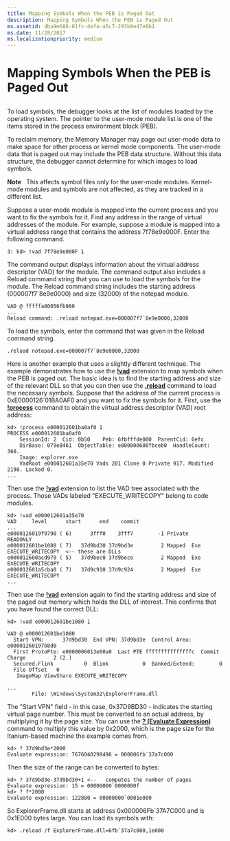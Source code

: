 ```yaml
---
title: Mapping Symbols When the PEB is Paged Out
description: Mapping Symbols When the PEB is Paged Out
ms.assetid: dba9e686-81fc-4efa-a5c7-293b9e47e0b1
ms.date: 11/28/2017
ms.localizationpriority: medium
---
```


# Mapping Symbols When the PEB is Paged Out


## <span id="ddk_invalid_or_missing_symbols_dbg"></span><span id="DDK_INVALID_OR_MISSING_SYMBOLS_DBG"></span>


To load symbols, the debugger looks at the list of modules loaded by the operating system. The pointer to the user-mode module list is one of the items stored in the process environment block (PEB).

To reclaim memory, the Memory Manager may page out user-mode data to make space for other process or kernel mode components. The user-mode data that is paged out may include the PEB data structure. Without this data structure, the debugger cannot determine for which images to load symbols.

**Note**   This affects symbol files only for the user-mode modules. Kernel-mode modules and symbols are not affected, as they are tracked in a different list.

 

Suppose a user-mode module is mapped into the current process and you want to fix the symbols for it. Find any address in the range of virtual addresses of the module. For example, suppose a module is mapped into a virtual address range that contains the address 7f78e9e000F. Enter the following command.

```dbgcmd
3: kd> !vad 7f78e9e000F 1
```

The command output displays information about the virtual address descriptor (VAD) for the module. The command output also includes a Reload command string that you can use to load the symbols for the module. The Reload command string includes the starting address (000007f7\`8e9e0000) and size (32000) of the notepad module.

```dbgcmd
VAD @ fffffa80056fb960
...
Reload command: .reload notepad.exe=000007f7`8e9e0000,32000
```

To load the symbols, enter the command that was given in the Reload command string.

```dbgcmd
.reload notepad.exe=000007f7`8e9e0000,32000
```

Here is another example that uses a slightly different technique. The example demonstrates how to use the [**!vad**](-vad.md) extension to map symbols when the PEB is paged out. The basic idea is to find the starting address and size of the relevant DLL so that you can then use the [**.reload**](-reload--reload-module-.md) command to load the necessary symbols. Suppose that the address of the current process is 0xE0000126\`01BA0AF0 and you want to fix the symbols for it. First, use the [**!process**](-process.md) command to obtain the virtual address descriptor (VAD) root address:

```dbgcmd
kd> !process e000012601ba0af0 1
PROCESS e000012601ba0af0
    SessionId: 2  Cid: 0b50    Peb: 6fbfffde000  ParentCid: 0efc
    DirBase: 079e8461  ObjectTable: e000000600fbceb0  HandleCount: 360.
    Image: explorer.exe
    VadRoot e000012601a35e70 Vads 201 Clone 0 Private 917. Modified 2198. Locked 0.
...
```

Then use the [**!vad**](-vad.md) extension to list the VAD tree associated with the process. Those VADs labeled "EXECUTE\_WRITECOPY" belong to code modules.

```dbgcmd
kd> !vad e000012601a35e70
VAD     level      start      end    commit
...
e0000126019f9790 ( 6)      3fff0    3fff7        -1 Private      READONLY
e000012601be1080 ( 7)   37d9bd30 37d9bd3e         2 Mapped  Exe  EXECUTE_WRITECOPY  <-- these are DLLs
e000012600acd970 ( 5)   37d9bec0 37d9bece         2 Mapped  Exe  EXECUTE_WRITECOPY
e000012601a5cba0 ( 7)   37d9c910 37d9c924         2 Mapped  Exe  EXECUTE_WRITECOPY
...
```

Then use the [**!vad**](-vad.md) extension again to find the starting address and size of the paged out memory which holds the DLL of interest. This confirms that you have found the correct DLL:

```dbgcmd
kd> !vad e000012601be1080 1

VAD @ e000012601be1080
  Start VPN:      37d9bd30  End VPN: 37d9bd3e  Control Area:  e00001260197b8d0
  First ProtoPte: e0000006013e00a0  Last PTE fffffffffffffffc  Commit Charge         2 (2.)
  Secured.Flink          0  Blink           0  Banked/Extend:        0
  File Offset   0
   ImageMap ViewShare EXECUTE_WRITECOPY

...
        File: \Windows\System32\ExplorerFrame.dll
```

The "Start VPN" field - in this case, 0x37D9BD30 - indicates the starting virtual page number. This must be converted to an actual address, by multiplying it by the page size. You can use the [**? (Evaluate Expression)**](---evaluate-expression-.md) command to multiply this value by 0x2000, which is the page size for the Itanium-based machine the example comes from.

```dbgcmd
kd> ? 37d9bd3e*2000 
Evaluate expression: 7676040298496 = 000006fb`37a7c000
```

Then the size of the range can be converted to bytes:

```dbgcmd
kd> ? 37d9bd3e-37d9bd30+1 <--   computes the number of pages
Evaluate expression: 15 = 00000000`0000000f
kd> ? f*2000
Evaluate expression: 122880 = 00000000`0001e000        
```

So ExplorerFrame.dll starts at address 0x000006Fb\`37A7C000 and is 0x1E000 bytes large. You can load its symbols with:

```dbgcmd
kd> .reload /f ExplorerFrame.dll=6fb`37a7c000,1e000
```

 

 





